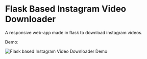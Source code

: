 # Flask Based Instagram Video Downloader

A responsive web-app made in flask to download instagram videos.

Demo:

![Flask based Instagram Video Downloader Demo](https://media.giphy.com/media/8lYWI7VO6ozKnEUHXz/giphy.gif)
